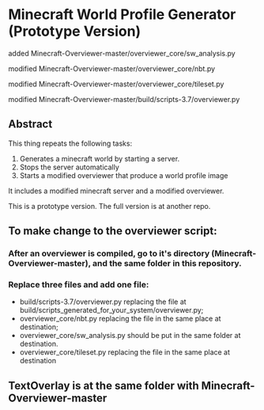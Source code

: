# Minecraft World Profile Generator (Prototype Version)

added Minecraft-Overviewer-master/overviewer_core/sw_analysis.py

modified Minecraft-Overviewer-master/overviewer_core/nbt.py

modified Minecraft-Overviewer-master/overviewer_core/tileset.py

modified Minecraft-Overviewer-master/build/scripts-3.7/overviewer.py

## Abstract

This thing repeats the following tasks: 
1. Generates a minecraft world by starting a server.
2. Stops the server automatically
3. Starts a modified overviewer that produce a world profile image

It includes a modified minecraft server and a modified overviewer.

This is a prototype version. The full version is at another repo.

## To make change to the overviewer script:
### After an overviewer is compiled, go to it's directory (Minecraft-Overviewer-master), and the same folder in this repository.
### Replace three files and add one file: 
- build/scripts-3.7/overviewer.py    replacing the file at build/scripts_generated_for_your_system/overviewer.py;
- overviewer_core/nbt.py    replacing the file in the same place at destination; 
- overviewer_core/sw_analysis.py    should be put in the same folder at destination.
- overviewer_core/tileset.py     replacing the file in the same place at destination

## TextOverlay is at the same folder with Minecraft-Overviewer-master
